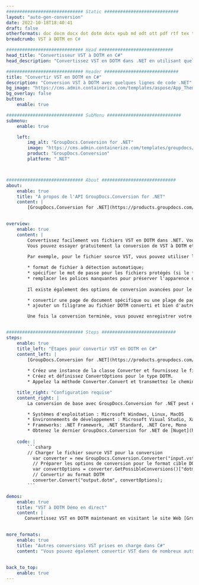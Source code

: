 ```yaml
---
############################# Static ############################
layout: "auto-gen-conversion"
date: 2022-10-18T18:40:41
draft: false
otherformats: doc docm docx dot dotm dotx epub md odt ott pdf rtf tex txt vdx vsdm vsdx vssm vssx vstm vstx vsx vtx xps
breadcrumb: VST à DOTM en C#

############################# Head ############################
head_title: "Convertisseur VST à DOTM en C#"
head_description: "Convertissez VST en DOTM dans .NET en utilisant quelques lignes de code. Utilisez l'API de conversion de documents GroupDocs pour convertir plus de 160 formats de fichiers."

############################# Header ############################
title: "Convertir VST en DOTM en C#"
description: "Conversion VST à DOTM avec quelques lignes de code .NET"
bg_image: "https://cms.admin.containerize.com/templates/aspose/App_Themes/V3/images/bg/header1.png"
bg_overlay: false
button:
    enable: true

############################# SubMenu ############################
submenu:
    enable: true

    left:
        img_alt: "GroupDocs.Conversion for .NET"
        image: "https://cms.admin.containerize.com/templates/groupdocs/images/product-logos/90x90-noborder/groupdocs-conversion-net.png"
        product: "GroupDocs.Conversion"
        platform: ".NET"



############################# About ############################
about:
    enable: true
    title: "À propos de l'API GroupDocs.Conversion for .NET"
    content: |
        [GroupDocs.Conversion for .NET](https://products.groupdocs.com/conversion/net/) peut être utilisé pour convertir Microsoft Word, Excel, PowerPoint, PDF, Visio et d'autres formats. GroupDocs.Conversion est une API autonome adaptée aux systèmes back-end et internes nécessitant des performances élevées. Il ne dépend d'aucun logiciel tel que Microsoft ou Open Office.
    

overview:
    enable: true
    content: |
        Convertissez facilement vos fichiers VST en DOTM dans .NET. Vous pouvez utiliser seulement quelques lignes de code C# dans n'importe quelle plate-forme de votre choix comme - Windows, Linux, macOS.
        Vous pouvez essayer gratuitement la conversion de VST à DOTM et évaluer la qualité des résultats de conversion. En plus des scénarios de conversion de fichiers simples, vous pouvez essayer des options plus avancées pour charger le fichier source VST et pour enregistrer le résultat de sortie DOTM. 
        
        Par exemple, pour le fichier source VST, vous pouvez utiliser les options de chargement suivantes :

        * format de fichier à détection automatique;
        * spécifier le mot de passe pour les fichiers protégés (si le format de fichier le prend en charge);
        * remplacer les polices manquantes pour préserver l'apparence du document.
        
        Il existe également des options de conversion avancées pour le fichier DOTM :

        * convertir une page de document spécifique ou une plage de pages;
        * ajouter un filigrane au fichier DOTM converti et bien d'autres.

        Une fois la conversion terminée, vous pouvez enregistrer votre fichier DOTM dans le chemin du fichier local ou dans tout stockage tiers tel que FTP, Amazon S3, Google Drive, Dropbox, etc. Veuillez noter - pour convertir VST en DOTM aucun logiciel supplémentaire n'est nécessaire - comme MS Office, Open Office, Adobe Acrobat Reader, etc.


############################# Steps ############################
steps:
    enable: true
    title_left: "Étapes pour convertir VST en DOTM en C#"
    content_left: |
        [GroupDocs.Conversion for .NET](https://products.groupdocs.com/conversion/net/) permet aux développeurs de convertir facilement un fichier VST en DOTM avec quelques lignes de code.
        
        * Créez une instance de la classe Converter et fournissez le fichier VST avec le chemin complet
        * Créez et définissez ConvertOptions pour le type DOTM.
        * Appelez la méthode Converter.Convert et transmettez le chemin complet et le format (DOTM) en tant que paramètre

    title_right: "Configuration requise"
    content_right: |
        La conversion de base avec GroupDocs.Conversion for .NET peut être effectuée en quelques étapes simples. Nos API sont prises en charge sur toutes les principales plates-formes et systèmes d'exploitation. Avant d'exécuter le code ci-dessous, assurez-vous que les prérequis suivants sont installés sur votre système.

        * Systèmes d'exploitation : Microsoft Windows, Linux, MacOS
        * Environnements de développement : Microsoft Visual Studio, Xamarin, MonoDevelop
        * Frameworks: .NET Framework, .NET Standard, .NET Core, Mono
        * Obtenez le dernier GroupDocs.Conversion for .NET de [Nuget](https://www.nuget.org/packages/groupdocs.conversion)
         
    code: |
        ```csharp    
        // Charger le fichier source VST pour la conversion
          var converter = new GroupDocs.Conversion.Converter("input.vst");
          // Préparer les options de conversion pour le format cible DOTM
          var convertOptions = converter.GetPossibleConversions()["dotm"].ConvertOptions;
          // Convertir au format DOTM
          converter.Convert("output.dotm", convertOptions);
        ```

demos:
    enable: true
    title: "VST à DOTM Démo en direct"
    content: |
       Convertissez VST en DOTM maintenant en visitant le site Web [GroupDocs.Conversion App](https://products.groupdocs.app/conversion/family). La démo en ligne présente les avantages suivants
          

more_formats:
    enable: true
    title: "Autres conversions VST prises en charge dans C#"
    content: "Vous pouvez également convertir VST dans de nombreux autres formats de fichiers. Veuillez consulter la liste ci-dessous."
       
       
back_to_top:
    enable: true
---
```

